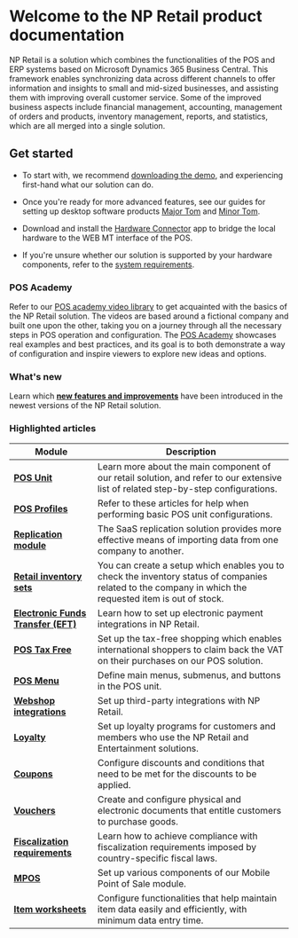 # Welcome to the NP Retail product documentation

NP Retail is a solution which combines the functionalities of the POS and ERP systems based on Microsoft Dynamics 365 Business Central. This framework enables synchronizing data across different channels to offer information and insights to small and mid-sized businesses, and assisting them with improving overall customer service. Some of the improved business aspects include financial management, accounting, management of orders and products, inventory management, reports, and statistics, which are all merged into a single solution. 

## Get started

- To start with, we recommend [downloading the demo](downloaddemo.md), and experiencing first-hand what our solution can do.

- Once you're ready for more advanced features, see our guides for setting up desktop software products [Major Tom](install_major_tom.md) and [Minor Tom](install_minor_tom.md).
 
- Download and install the [Hardware Connector](hw_connector.md) app to bridge the local hardware to the WEB MT interface of the POS.

- If you're unsure whether our solution is supported by your hardware components, refer to the [system requirements](system_requirements.md).

### POS Academy

Refer to our [POS academy video library](pos_academy.md) to get acquainted with the basics of the NP Retail solution. The videos are based around a fictional company and built one upon the other, taking you on a journey through all the necessary steps in POS operation and configuration. The [POS Academy](https://www.navipartner.com/np-pos-academy) showcases real examples and best practices, and its goal is to both demonstrate a way of configuration and inspire viewers to explore new ideas and options.

### What's new

Learn which [**new features and improvements**](../../release_notes_public.md) have been introduced in the newest versions of the NP Retail solution.

### Highlighted articles


| Module     | Description |
| ----------- | ----------- |
| [**POS Unit**](../../retail/posunit/intro.md) | Learn more about the main component of our retail solution, and refer to our extensive list of related step-by-step configurations. |
| [**POS Profiles**](../pos_profiles/intro.md) | Refer to these articles for help when performing basic POS unit configurations. |
| [**Replication module**](../companies/explanation/replication_module.md) | The SaaS replication solution provides more effective means of importing data from one company to another. |
| [**Retail inventory sets**](../companies/howto/retail_inventory_sets.md) | You can create a setup which enables you to check the inventory status of companies related to the company in which the requested item is out of stock.  |
| [**Electronic Funds Transfer (EFT)**](../../retail/eft/intro.md) | Learn how to set up electronic payment integrations in NP Retail. |
| [**POS Tax Free**](../postaxfree/intro.md) | Set up the tax-free shopping which enables international shoppers to claim back the VAT on their purchases on our POS solution. | 
| [**POS Menu**](../../retail/posunit/explanation/POS_menu.md) | Define main menus, submenus, and buttons in the POS unit. |
| [**Webshop integrations**](../../retail/webshopintegrations/intro.md) | Set up third-party integrations with NP Retail. |
| [**Loyalty**](../loyalty/explanation/Loyalty.md) | Set up loyalty programs for customers and members who use the NP Retail and Entertainment solutions. |
| [**Coupons**](../coupons/intro.md) | Configure discounts and conditions that need to be met for the discounts to be applied. |
| [**Vouchers**](../Vouchers/intro.md) | Create and configure physical and electronic documents that entitle customers to purchase goods. |
| [**Fiscalization requirements**](../fiscalization/intro.md) | Learn how to achieve compliance with fiscalization requirements imposed by country-specific fiscal laws. |
| [**MPOS**](../MPOS/Intro.md) | Set up various components of our Mobile Point of Sale module. |
| [**Item worksheets**](../item_worksheet/explanation/creating_item_worksheet_lines.md) | Configure functionalities that help maintain item data easily and efficiently, with minimum data entry time. |
